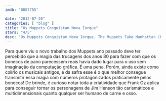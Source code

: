 ```yaml
---
imdb: "0087755"

date: "2012-07-20"
categories: [ "blog" ]
title: "Os Muppets Conquistam Nova Iorque"
stars: "4/5"
desc: "Os Muppets Conquistam Nova Iorque. The Muppets Take Manhattan (USA, 1984). Dirigido por Frank Oz. Escrito por Tom Patchett, Jay Tarses, Frank Oz, Tom Patchett, Jay Tarses. Com Jim Henson, Frank Oz, Dave Goelz, Steve Whitmire, Richard Hunt, Jerry Nelson, Juliana Donald, Lonny Price, Louis Zorich."
---
```

Para quem viu o novo trabalho dos Muppets ano passado deve ter percebido que a magia das trucagens dos anos 80 para fazer com que os bonecos de pano parecessem reais havia dado lugar para o uso sem imaginação da computação gráfica. É uma pena. Porém, ainda existe como colírio os musicais antigos, e da safra esse é o que melhor consegue transmitir essa magia com números protagonizados praticamente pelos bonecos! De brinde, é curioso notar toda a criatividade que Frank Oz aplica para conseguir tornar os personagens de Jim Henson tão carismáticos e multidimensionais quanto qualquer ser humano de carne e osso.

